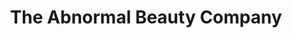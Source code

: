 ---
title: "The Abnormal Beauty Company"
url: /vancouver/the-abnormal-beauty-company/
shop: Kosmetik
---